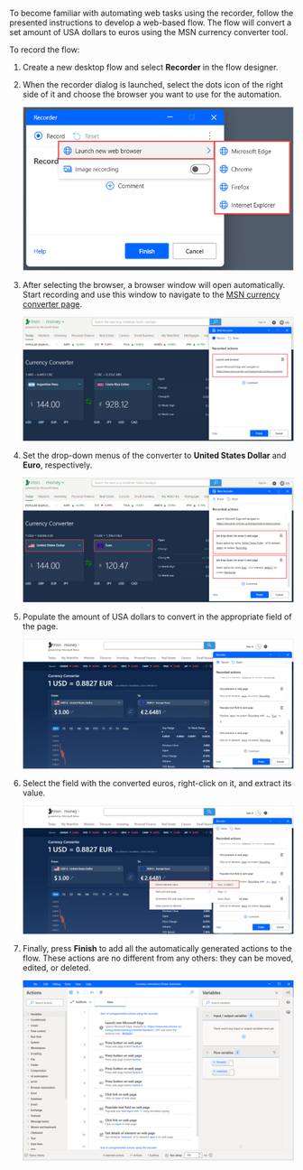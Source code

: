 To become familiar with automating web tasks using the recorder, follow the presented instructions to develop a web-based flow. The flow will convert a set amount of USA dollars to euros using the MSN currency converter tool.

To record the flow:

1. Create a new desktop flow and select **Recorder** in the flow designer. 

1. When the recorder dialog is launched, select the dots icon of the right side of it and choose the browser you want to use for the automation.

    ![Screenshot of the launch new browser option in the recorder window.](..\media\launch-new-browser-recorder.png)

1. After selecting the browser, a browser window will open automatically. Start recording and use this window to navigate to the [MSN currency converter page](https://www.msn.com/en-us/money/tools/currencyconverter).

    ![Screenshot of the MSN currency converter page.](..\media\msn-currency-converter-page.png)

1. Set the drop-down menus of the converter to **United States Dollar** and **Euro**, respectively.

    ![Screenshot of the currency drop-down menus in the MSN currency converter page.](..\media\msn-currency-converter-page-drop-down-menus.png)

1. Populate the amount of USA dollars to convert in the appropriate field of the page.

    ![Screenshot of the populated USA dollar field in the MSN currency converter page.](..\media\msn-currency-converter-page-populated-dollars.png)

1. Select the field with the converted euros, right-click on it, and extract its value.

    ![Screenshot of the option to extract the converted euros from the MSN currency converter page.](..\media\msn-currency-converter-page-extracted-euros.png)

1. Finally, press **Finish** to add all the automatically generated actions to the flow. These actions are no different from any others: they can be moved, edited, or deleted.

    ![Screenshot of the generated actions in the workspace.](..\media\recorder-generated-actions-workspace.png)